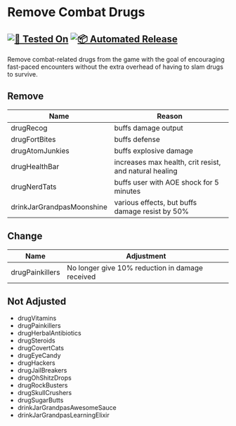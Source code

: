 # Remove Combat Drugs

## [![🧪 Tested On](https://img.shields.io/badge/🧪%20Tested%20On-A20.6%20b9-blue.svg)](https://7daystodie.com/) [![📦 Automated Release](https://github.com/fatal-expedition/remove-combat-drugs/actions/workflows/release.yml/badge.svg)](https://github.com/fatal-expedition/remove-combat-drugs/actions/workflows/release.yml)

Remove combat-related drugs from the game with the goal of encouraging fast-paced encounters without the extra overhead of having to slam drugs to survive.

## Remove

Name | Reason
--- | ---
drugRecog | buffs damage output
drugFortBites | buffs defense
drugAtomJunkies | buffs explosive damage
drugHealthBar | increases max health, crit resist, and natural healing
drugNerdTats | buffs user with AOE shock for 5 minutes
drinkJarGrandpasMoonshine | various effects, but buffs damage resist by 50%

## Change

Name | Adjustment
--- | ---
drugPainkillers | No longer give 10% reduction in damage received

## Not Adjusted

- drugVitamins
- drugPainkillers
- drugHerbalAntibiotics
- drugSteroids
- drugCovertCats
- drugEyeCandy
- drugHackers
- drugJailBreakers
- drugOhShitzDrops
- drugRockBusters
- drugSkullCrushers
- drugSugarButts
- drinkJarGrandpasAwesomeSauce
- drinkJarGrandpasLearningElixir
